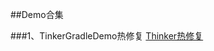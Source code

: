 ##Demo合集

###1、TinkerGradleDemo热修复
[Thinker热修复](http://blog.csdn.net/zhangydd/article/details/78537371)